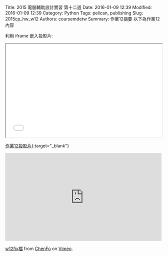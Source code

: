 Title: 2015 電腦輔助設計實習 第十二週
Date: 2016-01-09 12:39
Modified: 2016-01-09 12:39
Category: Python
Tags: pelican, publishing
Slug: 2015cp_hw_w12
Authors: coursemdetw
Summary: 作業12摘要
以下為作業12內容

利用 iframe 嵌入投影片:

<iframe src="40323242_cp_w12.html" width="500" height="300"></iframe>

[作業12投影片](40323242_cp_w12.html){:target="_blank"}

<iframe src="https://player.vimeo.com/video/151212174" width="500" height="281" frameborder="0" webkitallowfullscreen mozallowfullscreen allowfullscreen></iframe> <p><a href="https://vimeo.com/151212174">w12fix檔</a> from <a href="https://vimeo.com/user45617313">ChenFo</a> on <a href="https://vimeo.com">Vimeo</a>.</p>